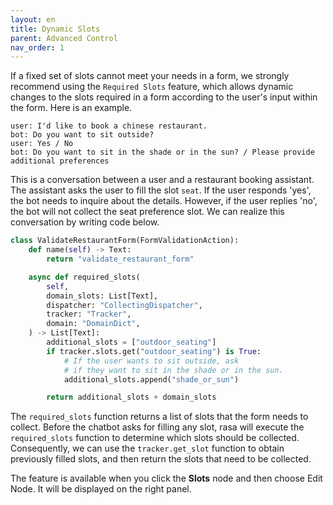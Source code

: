 ```yaml
---
layout: en
title: Dynamic Slots
parent: Advanced Control
nav_order: 1
---
```

<!-- 如果您想实现定义Form中Slot的多样性,我们强烈推荐您使用`Form Define Slot Code`该功能! -->
<!-- 该功能可以最大可能的定义您Form中那些Slot,比如:-->
<!-- 根据用户输入`age_slot_name`的值,是否等于18的数据来条件获取的相应Slot定义 -->
 
If a fixed set of slots cannot meet your needs in a form, we strongly recommend using the `Required Slots` feature, which allows dynamic changes to the slots required in a form according to the user's input within the form.  Here is an example. 
```text
user: I'd like to book a chinese restaurant.
bot: Do you want to sit outside?
user: Yes / No
bot: Do you want to sit in the shade or in the sun? / Please provide additional preferences
```
This is a conversation between a user and a restaurant booking assistant. The assistant asks the user to fill the slot `seat`. If the user responds 'yes', the bot needs to inquire about the details. However, if the user replies 'no', the bot will not collect the seat preference slot. We can realize this conversation by writing code below.


```python
class ValidateRestaurantForm(FormValidationAction):
    def name(self) -> Text:
        return "validate_restaurant_form"

    async def required_slots(
        self,
        domain_slots: List[Text],
        dispatcher: "CollectingDispatcher",
        tracker: "Tracker",
        domain: "DomainDict",
    ) -> List[Text]:
        additional_slots = ["outdoor_seating"]
        if tracker.slots.get("outdoor_seating") is True:
            # If the user wants to sit outside, ask
            # if they want to sit in the shade or in the sun.
            additional_slots.append("shade_or_sun")

        return additional_slots + domain_slots
```
The `required_slots` function returns a list of slots that the form needs to collect. Before the chatbot asks for filling any slot, rasa will execute the `required_slots` function to determine which slots should be collected. Consequently, we can use the `tracker.get_slot` function to obtain previously filled slots, and then return the slots that need to be collected.  

The feature is available when you click the **Slots** node and then choose Edit Node.  It will be displayed on the right panel. 
